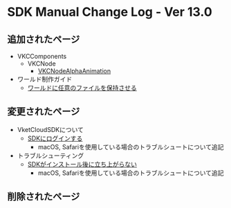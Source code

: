 # SDK Manual Change Log - Ver 13.0

## 追加されたページ

- VKCComponents
  - VKCNode
    - [VKCNodeAlphaAnimation](https://vrhikky.github.io/VketCloudSDK_Documents/13.0/VKCComponents/VKCNode/VKCNodeAlphaAnimation.html)
- ワールド制作ガイド
  - [ワールドに任意のファイルを保持させる](https://vrhikky.github.io/VketCloudSDK_Documents/latest/WorldMakingGuide/FileDeploymentConfig.html)

## 変更されたページ

- VketCloudSDKについて
  - [SDKにログインする](https://vrhikky.github.io/VketCloudSDK_Documents/latest/AboutVketCloudSDK/LoginSDK.html)
    - macOS, Safariを使用している場合のトラブルシュートについて追記
- トラブルシューティング
  - [SDKがインストール後に立ち上がらない](https://vrhikky.github.io/VketCloudSDK_Documents/latest/troubleshooting/InstallingDeeplink.html)
    - macOS, Safariを使用している場合のトラブルシュートについて追記

## 削除されたページ
